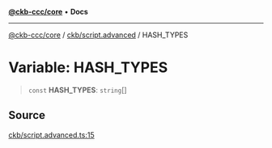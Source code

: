 [**@ckb-ccc/core**](README.md) • **Docs**

***

[@ckb-ccc/core](README.md) / [ckb/script.advanced](ckb.script.advanced.md) / HASH\_TYPES

# Variable: HASH\_TYPES

> `const` **HASH\_TYPES**: `string`[]

## Source

[ckb/script.advanced.ts:15](https://github.com/SpectreMercury/ccc/blob/1b34760fdeb60ebebc0a7e641c12ef11dff1e7d0/packages/core/src/ckb/script.advanced.ts#L15)
